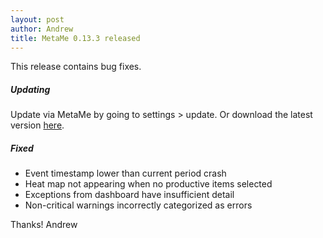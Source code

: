 ```yaml
---
layout: post
author: Andrew
title: MetaMe 0.13.3 released
---
```

This release contains bug fixes.

##### Updating
Update via MetaMe by going to settings > update.  Or download the latest version [here](/download.html).

##### Fixed
- Event timestamp lower than current period crash
- Heat map not appearing when no productive items selected
- Exceptions from dashboard have insufficient detail
- Non-critical warnings incorrectly categorized as errors 

Thanks!
Andrew